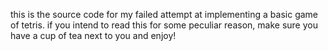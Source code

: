 this is the source code for my failed attempt at implementing a basic game of tetris.
if you intend to read this for some peculiar reason, make sure you have a cup of tea next to you and enjoy!

